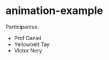 # animation-example

Participantes:

<ul>
	<li>Prof Daniel</li>
	<li>Yellowbelt Tay</li>
	<li> Victor Nery </li>
</ul>

